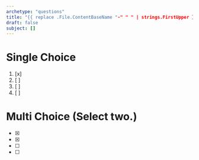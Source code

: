 ```yaml
---
archetype: "questions"
title: "{{ replace .File.ContentBaseName "-" " " | strings.FirstUpper }}"
draft: false
subject: []
---
```


# Single Choice 
> 
1. [x]
1. [ ] 
1. [ ] 
1. [ ] 

# Multi Choice (Select two.)
> 
- [x] 
- [x] 
- [ ] 
- [ ] 
